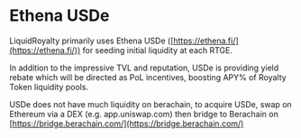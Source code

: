 # Ethena USDe

LiquidRoyalty primarily uses Ethena USDe ([https://ethena.fi/](https://ethena.fi/)) for seeding initial liquidity at each RTGE.

In addition to the impressive TVL and reputation, USDe is providing yield rebate which will be directed as PoL incentives, boosting APY% of Royalty Token liquidity pools.

USDe does not have much liquidity on berachain, to acquire USDe, swap on Ethereum via a DEX (e.g. app.uniswap.com) then bridge to Berachain on [https://bridge.berachain.com/](https://bridge.berachain.com/)
